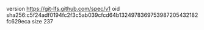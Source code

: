 version https://git-lfs.github.com/spec/v1
oid sha256:c5f24adf0194fc2f3c5ab039cfcd64b1324978369753987205432182fc629eca
size 237
